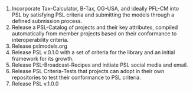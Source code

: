 1. Incorporate Tax-Calculator, B-Tax, OG-USA, and ideally PFL-CM into PSL by satisfying PSL criteria and submitting the models through a defined submission process. 
1. Release a PSL-Catalog of projects and their key attributes, compiled automatically from member projects based on their conformance to interoperability criteria.
1. Release pslmodels.org 
1. Release PSL v.0.1.0 with a set of criteria for the library and an initial framework for its growth.
1. Release PSL-Broadcast-Recipes and initiate PSL social media and email. 
1. Release PSL Criteria-Tests that projects can adopt in their own repositories to test their conformance to PSL criteria. 
1. Release PSL v.1.0.0



